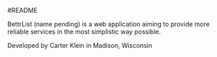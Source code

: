 #README

BettrList (name pending) is a web application aiming to provide more reliable services in the most simplistic way possible.

Developed by Carter Klein in Madison, Wisconsin
